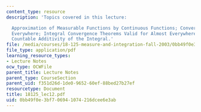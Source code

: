 ```yaml
---
content_type: resource
description: 'Topics covered in this lecture:

  Approximation of Measurable Functions by Continuous Functions; Convergence Almost
  Everywhere; Integral Convergence Theorems Valid for Almost Everywhere Convergence;
  Countable Additivity of the Integral.'
file: /media/courses/18-125-measure-and-integration-fall-2003/0bb49f0e3bf706941074216dcee6e3ab_18125_lec12.pdf
file_type: application/pdf
learning_resource_types:
- Lecture Notes
ocw_type: OCWFile
parent_title: Lecture Notes
parent_type: CourseSection
parent_uid: f351d26d-1de0-9652-60ef-88bed27b27ef
resourcetype: Document
title: 18125_lec12.pdf
uid: 0bb49f0e-3bf7-0694-1074-216dcee6e3ab
---
```

